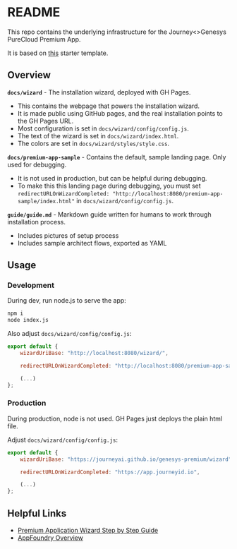# README

This repo contains the underlying infrastructure for the Journey<>Genesys PureCloud Premium App.

It is based on [this](https://github.com/MyPureCloud/purecloud-premium-app) starter template.

## Overview

**`docs/wizard`** - The installation wizard, deployed with GH Pages.

- This contains the webpage that powers the installation wizard.
- It is made public using GitHub pages, and the real installation points to the GH Pages URL.
- Most configuration is set in `docs/wizard/config/config.js`.
- The text of the wizard is set in `docs/wizard/index.html`.
- The colors are set in `docs/wizard/styles/style.css`.

**`docs/premium-app-sample`** - Contains the default, sample landing page. Only used for debugging.

- It is not used in production, but can be helpful during debugging.
- To make this this landing page during debugging, you must set `redirectURLOnWizardCompleted: "http://localhost:8080/premium-app-sample/index.html"` in `docs/wizard/config/config.js`.

**`guide/guide.md`** - Markdown guide written for humans to work through installation process.

- Includes pictures of setup process
- Includes sample architect flows, exported as YAML

## Usage

### Development

During dev, run node.js to serve the app:

```sh
npm i
node index.js
```

Also adjust `docs/wizard/config/config.js`:

```js
export default {
    wizardUriBase: "http://localhost:8080/wizard/",

    redirectURLOnWizardCompleted: "http://localhost:8080/premium-app-sample/index.html",

    (...)
};
```

### Production

During production, node is not used. GH Pages just deploys the plain html file.

Adjust `docs/wizard/config/config.js`:

```js
export default {
    wizardUriBase: "https://journeyai.github.io/genesys-premium/wizard",

    redirectURLOnWizardCompleted: "https://app.journeyid.io",

    (...)
};
```

## Helpful Links

- [Premium Application Wizard Step by Step Guide](https://developer.genesys.cloud/appfoundry/premium-app-wizard/ "Opens the premium app guide in Genesys Developer Center")
- [AppFoundry Overview](https://developer.genesys.cloud/appfoundry/ "Opens the AppFoundry documentation in Genesys Developer Center")
